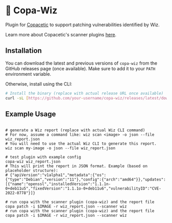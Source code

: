 # 🔌 Copa-Wiz

Plugin for [Copacetic](https://github.com/project-copacetic/copacetic) to support patching vulnerabilities identified by Wiz.

Learn more about Copacetic's scanner plugins [here](https://project-copacetic.github.io/copacetic/website/scanner-plugins).

## Installation

You can download the latest and previous versions of `copa-wiz` from the GitHub releases page (once available). Make sure to add it to your `PATH` environment variable.

Otherwise, install using the CLI:

```bash
# Install the binary (replace with actual release URL once available)
curl -sL [https://github.com/your-username/copa-wiz/releases/latest/download/copa-wiz](https://github.com/your-username/copa-wiz/releases/latest/download/copa-wiz) -o copa-wiz
```

## Example Usage
```

# generate a Wiz report (replace with actual Wiz CLI command)
# For now, assume a command like: wiz scan <image> -o json --file wiz_report.json
# You will need to use the actual Wiz CLI to generate this report.
wiz scan my-image -o json --file wiz_report.json

# test plugin with example config
copa-wiz wiz_report.json
# This will print the report in JSON format. Example (based on placeholder structure):
# {"apiVersion":"v1alpha1","metadata":{"os":{"type":"Debian","version":"11"},"config":{"arch":"amd64"}},"updates":[{"name":"openssl","installedVersion":"1.1.1n-0+deb11u5","fixedVersion":"1.1.1o-0+deb11u6","vulnerabilityID":"CVE-2022-0778"}]}

# run copa with the scanner plugin (copa-wiz) and the report file
copa patch -i $IMAGE -r wiz_report.json --scanner wiz
# run copa with the scanner plugin (copa-wiz) and the report file
copa patch -i $IMAGE -r wiz_report.json --scanner wiz
```
